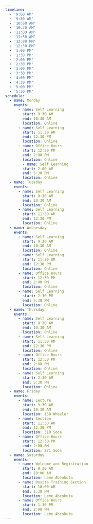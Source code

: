 ```yaml
---
timeline:
  - '9:00 AM'
  - '9:30 AM'
  - '10:00 AM'
  - '10:30 AM'
  - '11:00 AM'
  - '11:30 AM'
  - '12:00 PM'
  - '12:30 PM'
  - '1:00 PM'
  - '1:30 PM'
  - '2:00 PM'
  - '2:30 PM'
  - '3:00 PM'
  - '3:30 PM'
  - '4:00 PM'
  - '4:30 PM'
  - '5:00 PM'
  - '5:30 PM'
schedule:
  - name: Monday
    events:
      - name: Self Learning
        start: 9:30 AM
        end: 10:30 AM
        location: Online
      - name: Self Learning 
        start: 11:30 AM
        end: 12:30 PM
        location: Online
      - name: Office Hours
        start: 12:30 PM
        end: 2:00 PM
        location: Online
        - name: Self Learning 
        start: 2:00 AM
        end: 5:30 PM
        location: Online
  - name: Tuesday
    events:
      - name: Self Learning
        start: 9:30 AM
        end: 10:30 AM
        location: Online
      - name: Self Learning 
        start: 11:30 AM
        end: 12:30 PM
        location: Online
  - name: Wednesday
    events:
      - name: Self Learning
        start: 9:30 AM
        end: 10:30 AM
        location: Online
      - name: Self Learning
        start: 11:30 AM
        end: 12:30 PM
        location: Online
      - name: Office Hours
        start: 12:30 PM
        end: 2:00 PM
        location: Online
      - name: Self Learning
        start: 2:30 PM
        end: 5:30 PM
        location: Online
  - name: Thursday
    events:
      - name: Self Learning
        start: 9:30 AM
        end: 10:30 AM
        location: Online
      - name: Self Learning
        start: 11:30 AM
        end: 12:30 PM
        location: Online
      - name: Office Hours
        start: 12:30 PM
        end: 2:00 PM
        location: Online
      - name: Self Learning
        start: 2:30 AM
        end: 5:30 PM
        location: Online
  - name: Friday
    events:
      - name: Lecture
        start: 9:30 AM
        end: 10:30 AM
        location: 150 Wheeler
      - name: Section
        start: 11:30 AM
        end: 12:30 PM
        location: 310 Soda
      - name: Office Hours
        start: 12:30 PM
        end: 2:00 PM
        location: 271 Soda
  - name: Saturday
    events:
      - name: Welcome and Registration
        start: 9:30 AM
        end: 10:00 AM
        location: Leme Abeokuta
      - name: Onsite Training Section
        start: 10:00 AM
        end: 1:30 PM
        location: Leme Abeokuta
      - name: Office Hours
        start: 1:30 PM
        end: 2:00 PM
        location: Leme Abeokuta
---
```


